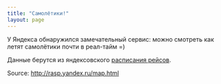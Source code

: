```yaml
---
title: "Самолётики!"
layout: page 
---
```

У Яндекса обнаружился замечательный сервис: можно смотреть как летят самолётики почти в реал-тайм =)

Данные берутся из яндексовского [расписания рейсов](http://rasp.yandex.ru/).

Source: <http://rasp.yandex.ru/map.html>
